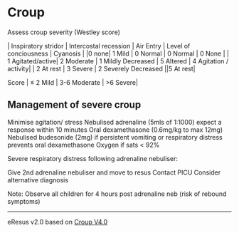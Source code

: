 # Croup
Assess croup severity (Westley score)

| Inspiratory stridor | Intercostal recession | Air Entry | Level of conciousness | Cyanosis |
|0 none| 1 Mild | 0 Normal | 0 Normal | 0 None |
| 1 Agitated/active| 2 Moderate | 1 Mildly Decreased | 5 Altered | 4 Agitation / activity|
| 2 At rest | 3 Severe | 2 Severely Decreased ||5 At rest|


Score  | ≤ 2 Mild | 3-6	Moderate | \>6 Severe|

## Management of severe croup
Minimise agitation/ stress
Nebulised adrenaline (5mls of 1:1000) expect a response within 10 minutes
Oral dexamethasone (0.6mg/kg to max 12mg)
Nebulised budesonide (2mg) if persistent vomiting or respiratory distress prevents oral dexamethasone 
Oxygen if sats < 92%

Severe respiratory distress following adrenaline nebuliser:  

Give 2nd adrenaline nebuliser and move to resus
Contact PICU
Consider alternative diagnosis

Note: Observe all children for 4 hours post adrenaline neb (risk of rebound symptoms)

--- 
eResus v2.0 based on [Croup V4.0](http://workspaces/sites/Teams/ChildrensEmergencyDepartment/guidelines/BCH_guidelines/1/index.html#13063)
<!--stackedit_data:
eyJoaXN0b3J5IjpbMTY4MTc0MTY5N119
-->

